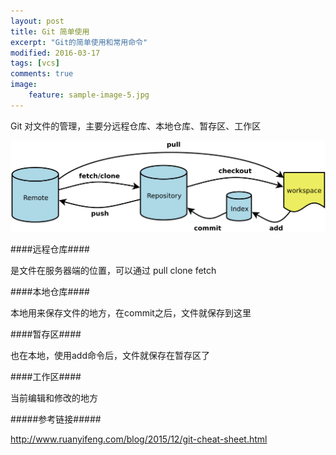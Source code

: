 ```yaml
---
layout: post
title: Git 简单使用 
excerpt: "Git的简单使用和常用命令"
modified: 2016-03-17
tags: [vcs]
comments: true
image:
    feature: sample-image-5.jpg
---
```



Git 对文件的管理，主要分远程仓库、本地仓库、暂存区、工作区

![一张图说明git 结构](../images/git_flow.png)


####远程仓库####

是文件在服务器端的位置，可以通过 pull clone fetch

####本地仓库####

本地用来保存文件的地方，在commit之后，文件就保存到这里


####暂存区####

也在本地，使用add命令后，文件就保存在暂存区了

####工作区####

当前编辑和修改的地方





#####参考链接#####

<http://www.ruanyifeng.com/blog/2015/12/git-cheat-sheet.html>
